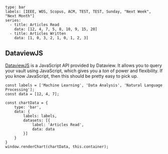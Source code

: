 
```chart
type: bar
labels: [IEEE, WOS, Scopus, ACM, TEST, TEST, Sunday, "Next Week", "Next Month"]
series:
  - title: Articles Read
    data: [12, 4, 7, 5, 8, 10, 9, 15, 20]
  - title: Articles Written
    data: [1, 0, 3, 2, 1, 0, 1, 2, 3]
```

## DataviewJS

[DataviewJS](https://blacksmithgu.github.io/obsidian-dataview/queries/dql-js-inline/) is a JavaScript API provided by Dataview. It allows you to query your vault using JavaScript, which gives you a _ton_ of power and flexibility. If you know JavaScript, then this should be pretty easy to pick up.

```dataviewjs
const labels = ['Machine Learning', 'Data Analysis', 'Natural Language Processing'];
const data = [12, 4, 7];

const chartData = {  
    type: 'bar',
    data: {
        labels: labels,
        datasets: [{
            label: 'Articles Read',
            data: data
        }]
    }
}
window.renderChart(chartData, this.container);
```
